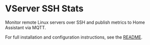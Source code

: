 # VServer SSH Stats

Monitor remote Linux servers over SSH and publish metrics to Home Assistant via MQTT.

For full installation and configuration instructions, see the [README](README.md).
